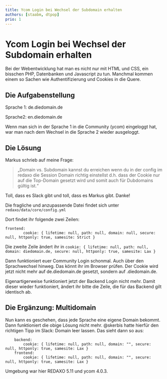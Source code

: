 ```yaml
---
title: Ycom Login bei Wechsel der Subdomain erhalten
authors: [staabm, dtpop]
prio: 1
---
```


# Ycom Login bei Wechsel der Subdomain erhalten

Bei der Webentwicklung hat man es nicht nur mit HTML und CSS, ein bisschen PHP, Datenbanken und Javascript zu tun. Manchmal kommen einem so Sachen wie Authentifizierung und Cookies in die Quere.

## Die Aufgabenstellung

Sprache 1: de.diedomain.de

Sprache2: en.diedomain.de

Wenn man sich in der Sprache 1 in die Community (ycom) eingeloggt hat, war man nach dem Wechsel in die Sprache 2 wieder ausgeloggt.

## Die Lösung

Markus schrieb auf meine Frage:

> „Domain vs. Subdomain kannst du erreichen wenn du in der config im redaxo die Session Domain richtig einstellst
d.h. dass der Cookie nur auf die Top-Domain gesetzt wird und somit auch für Dubdomains gültig ist.“

Toll, dass es Slack gibt und toll, dass es Markus gibt. Danke!

Die fragliche und anzupassende Datei findet sich unter
`redaxo/data/core/config.yml`

Dort findet ihr folgende zwei Zeilen:
```
frontend:
        cookie: { lifetime: null, path: null, domain: null, secure: null, httponly: true, samesite: Strict }
```
        
Die zweite Zeile ändert ihr in
        `cookie: { lifetime: null, path: null, domain: diedomain.de, secure: null, httponly: true, samesite: Lax }`

Dann funktioniert euer Community Login schonmal. Auch über den Sprachwechsel hinweg. Das könnt ihr im Browser prüfen. Der Cookie wird jetzt nicht mehr auf de.diedomain.de gesetzt, sondern auf .diedomain.de.

Eigenartigerweise funktioniert jetzt der Backend Login nicht mehr. Damit dieser wieder funktioniert, ändert ihr bitte die Zeile, die für das Backend gilt identisch ab.

## Die Ergänzung: Multidomain

Nun kann es geschehen, dass jede Sprache eine eigene Domain bekommt. Dann funktioniert die obige Lösung nicht mehr. @skerbis hatte hierfür den richtigen Tipp im Slack: Domain leer lassen. Das sieht dann so aus:

```
    backend:
        cookie: { lifetime: null, path: null, domain: "", secure: null, httponly: true, samesite: Lax }
    frontend:
        cookie: { lifetime: null, path: null, domain: "", secure: null, httponly: true, samesite: Lax }
```

Umgebung war hier REDAXO 5.11 und ycom 4.0.3.
